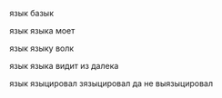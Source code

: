 
язык базык

язык языка моет 

язык языку волк 

язык языка видит из далека

язык языцировал зязыцировал да не выязыцировал 
